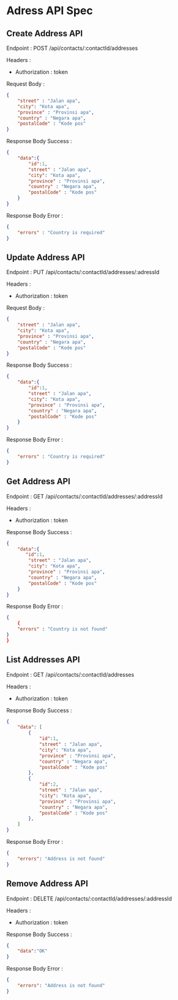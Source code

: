 # Adress API Spec

## Create Address API

Endpoint : POST /api/contacts/:contactId/addresses

Headers :
- Authorization : token

Request Body : 

```json
{
    "street" : "Jalan apa",
    "city": "Kota apa",
    "province" : "Provinsi apa",
    "country" : "Negara apa",
    "postalCode" : "Kode pos"
}
```

Response Body Success :

```json
{
    "data":{
        "id":1,
        "street" : "Jalan apa",
        "city": "Kota apa",
        "province" : "Provinsi apa",
        "country" : "Negara apa",
        "postalCode" : "Kode pos"
    }
}
```

Response Body Error :

```json
{
    "errors" : "Country is required"
}
```

## Update Address API

Endpoint : PUT /api/contacts/:contactId/addresses/:adressId

Headers :
- Authorization : token

Request Body : 

```json
{
    "street" : "Jalan apa",
    "city": "Kota apa",
    "province" : "Provinsi apa",
    "country" : "Negara apa",
    "postalCode" : "Kode pos"
}
```

Response Body Success :

```json
{
    "data":{
        "id":1,
        "street" : "Jalan apa",
        "city": "Kota apa",
        "province" : "Provinsi apa",
        "country" : "Negara apa",
        "postalCode" : "Kode pos"
    }
}
```

Response Body Error :

```json
{
    "errors" : "Country is required"
}
```

## Get Address API

Endpoint : GET /api/contacts/:contactId/addresses/:addressId

Headers :
- Authorization : token

Response Body Success :

```json
{
    "data":{
       "id":1,
        "street" : "Jalan apa",
        "city": "Kota apa",
        "province" : "Provinsi apa",
        "country" : "Negara apa",
        "postalCode" : "Kode pos"
    }
}
```

Response Body Error :

```json
{
    {
    "errors" : "Country is not found"
}
}
```

## List Addresses API
Endpoint : GET /api/contacts/:contactId/addresses

Headers :
- Authorization : token

Response Body Success :

```json
{
    "data": [
        {
            "id":1,
            "street" : "Jalan apa",
            "city": "Kota apa",
            "province" : "Provinsi apa",
            "country" : "Negara apa",
            "postalCode" : "Kode pos"
        },
        {
            "id":2,
            "street" : "Jalan apa",
            "city": "Kota apa",
            "province" : "Provinsi apa",
            "country" : "Negara apa",
            "postalCode" : "Kode pos"
        },
    ]
}
```

Response Body Error :

```json
{
    "errors": "Address is not found"
}
```

## Remove Address API

Endpoint : DELETE /api/contacts/:contactId/addresses/:addressId

Headers :
- Authorization : token

Response Body Success :

```json
{
    "data":"OK"
}
```

Response Body Error :

```json
{
    "errors": "Address is not found"
}
```